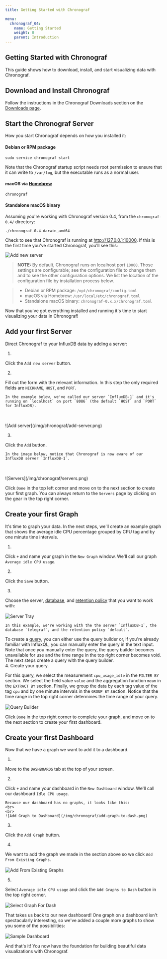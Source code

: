 ```yaml
---
title: Getting Started with Chronograf

menu:
  chronograf_04:
    name: Getting Started
    weight: 0
    parent: Introduction
---
```


## Getting Started with Chronograf

This guide shows how to download, install, and start visualizing data with Chronograf.

## Download and Install Chronograf
Follow the instructions in the Chronograf Downloads section on the [Downloads page](https://influxdb.com/download/index.html#).

## Start the Chronograf Server
How you start Chronograf depends on how you installed it:

#### Debian or RPM package
```
sudo service chronograf start
```
Note that the Chronograf startup script needs root permission to ensure that it can write to `/var/log`, but the executable runs as a normal user.

#### macOS via [Homebrew](http://brew.sh/)
```
chronograf
```

#### Standalone macOS binary
Assuming you're working with Chronograf version 0.4, from the `chronograf-0.4/` directory:
```
./chronograf-0.4-darwin_amd64
```

Check to see that Chronograf is running at http://127.0.0.1:10000.
If this is the first time you've started Chronograf, you'll see this:

![Add new server](/img/chronograf/add-new-server.png)

> **NOTE:** By default, Chronograf runs on localhost port `10000`.
Those settings are configurable; see the configuration file to change them and to see the other configuration options.
We list the location of the configuration file by installation process below.

> * Debian or RPM package: `/opt/chronograf/config.toml`
> * macOS via Homebrew: `/usr/local/etc/chronograf.toml`
> * Standalone macOS binary: `chronograf-0.x.x/chronograf.toml`

Now that you've got everything installed and running it's time to start visualizing your data in Chronograf!

## Add your first Server
Direct Chronograf to your InfluxDB data by adding a server:

1.
Click the `Add new server` button.

2.
Fill out the form with the relevant information.
In this step the only required fields are `NICKNAME`, `HOST`, and `PORT`.


    In the example below, we've called our server `InfluxDB-1` and it's running on `localhost` on port `8086` (the default `HOST` and `PORT` for InfluxDB).
<br>
<br>
![Add server](/img/chronograf/add-server.png)

3.
Click the `Add` button.


    In the image below, notice that Chronograf is now aware of our InfluxDB server `InfluxDB-1`.
<br>
<br>
![Servers](/img/chronograf/servers.png)

Click `Done` in the top left corner and move on to the next section to create your first graph.
You can always return to the `Servers` page by clicking on the gear in the top right corner.

## Create your first Graph
It's time to graph your data.
In the next steps, we'll create an example graph that shows the average idle CPU percentage grouped by CPU tag and by one minute time intervals.


1.
Click `+` and name your graph in the `New Graph` window.
We'll call our graph `Average idle CPU usage`.

2.
Click the `Save` button.

3.
Choose the server, [database](/influxdb/v1.5/concepts/glossary/#database), and [retention policy](/influxdb/v1.5/concepts/glossary/#retention-policy-rp) that you want to work with:
<br>
<br>
![Server Tray](/img/chronograf/server-tray.png)

    In this example, we're working with the the server `InfluxDB-1`, the database `telegraf`, and the retention policy `default`.

To create a [query](https://influxdb.com/docs/v0.9/concepts/glossary.html#query), you can either use the query builder or, if you're already familiar with InfluxQL, you can manually enter the query in the text input.
Note that once you manually enter the query, the query builder becomes unavailable for use and the time range in the top right corner becomes void.
The next steps create a query with the query builder.
<br>
4.
Create your query.


For this query, we select the measurement `cpu_usage_idle` in the `FILTER BY` section.
We select the field value `value` and the aggregation function `mean` in the `EXTRACT BY` section.
Finally, we group the data by each tag value of the tag `cpu` and by one minute intervals in the `GROUP BY` section.
Notice that the time range in the top right corner determines the time range of your query.
<br>
<br>
    ![Query Builder](/img/chronograf/query-builder.png)

Click `Done` in the top right corner to complete your graph, and move on to the next section to create your first dashboard.

## Create your first Dashboard
Now that we have a graph we want to add it to a dashboard.

1.
Move to the `DASHBOARDS` tab at the top of your screen.

2.
Click `+` and name your dashboard in the `New Dashboard` window.
We'll call our dashboard `Idle CPU usage`.

    Because our dashboard has no graphs, it looks like this:
    <br>
    <br>
    ![Add Graph to Dashboard](/img/chronograf/add-graph-to-dash.png)

3.
Click the `Add Graph` button.


4.
We want to add the graph we made in the section above so we click `Add From Existing Graphs`.
<br>
<br>
![Add From Existing Graphs](/img/chronograf/add-from-existing-graphs.png)

5.
Select `Average idle CPU usage` and click the `Add Graphs to Dash` button in the top right corner.
<br>
<br>
![Select Graph For Dash](/img/chronograf/select-graph-for-dash.png)

That takes us back to our new dashboard!
One graph on a dashboard isn't spectacularly interesting, so we've added a couple more graphs to show you some of the possibilities:
<br>
<br>
![Sample Dashboard](/img/chronograf/sample-dashboard.png)

And that's it!
You now have the foundation for building beautiful data visualizations with Chronograf.
